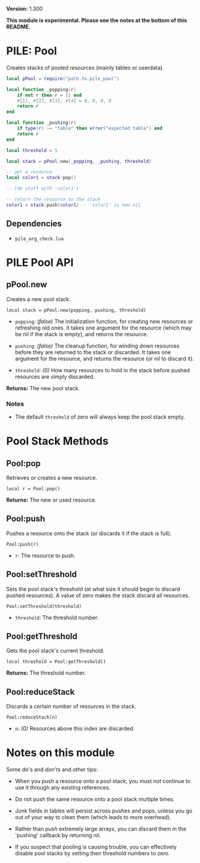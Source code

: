 **Version:** 1.300

**This module is experimental. Please see the notes at the bottom of this README.**

# PILE: Pool

Creates stacks of pooled resources (mainly tables or userdata).


```lua
local pPool = require("path.to.pile_pool")

local function _popping(r)
	if not r then r = {} end
	r[1], r[2], r[3], r[4] = 0, 0, 0, 0
	return r
end

local function _pushing(r)
	if type(r) ~= "table" then error("expected table") end
	return r
end

local threshold = 5

local stack = pPool.new(_popping, _pushing, threshold)

-- get a resource
local color1 = stack:pop()

-- (do stuff with 'color1')

-- return the resource to the stack
color1 = stack:push(color1) -- 'color1' is now nil
```


## Dependencies

* `pile_arg_check.lua`


# PILE Pool API


## pPool.new

Creates a new pool stack.

`local stack = pPool.new(popping, pushing, threshold)`

* `popping`: *(false)* The initialization function, for creating new resources or refreshing old ones. It takes one argument for the resource (which may be nil if the stack is empty), and returns the resource.

* `pushing`: *(false)* The cleanup function, for winding down resources before they are returned to the stack or discarded. It takes one argument for the resource, and returns the resource (or nil to discard it).

* `threshold`: *(0)* How many resources to hold in the stack before pushed resources are simply discarded.

**Returns:** The new pool stack.

### Notes

* The default `threshold` of zero will always keep the pool stack empty.


# Pool Stack Methods

## Pool:pop

Retrieves or creates a new resource.

`local r = Pool:pop()`

**Returns:** The new or used resource.


## Pool:push

Pushes a resource onto the stack (or discards it if the stack is full).

`Pool:push(r)`

* `r`: The resource to push.


## Pool:setThreshold

Sets the pool stack's threshold (at what size it should begin to discard pushed resources). A value of zero makes the stack discard all resources.

`Pool:setThreshold(threshold)`

* `threshold`: The threshold number.


## Pool:getThreshold

Gets the pool stack's current threshold.

`local threshold = Pool:getThreshold()`

**Returns:** The threshold number.


## Pool:reduceStack

Discards a certain number of resources in the stack.

`Pool:reduceStack(n)`

* `n`: *(0)* Resources above this index are discarded.


# Notes on this module

Some *do*'s and *don't*s and other tips:

* When you push a resource onto a pool stack, you must *not* continue to use it through any existing references.

* Do not push the same resource onto a pool stack multiple times.

* Junk fields in tables will persist across pushes and pops, unless you go out of your way to clean them (which leads to more overhead).

* Rather than push extremely large arrays, you can discard them in the 'pushing' callback by returning nil.

* If you suspect that pooling is causing trouble, you can effectively disable pool stacks by setting their threshold numbers to zero.
